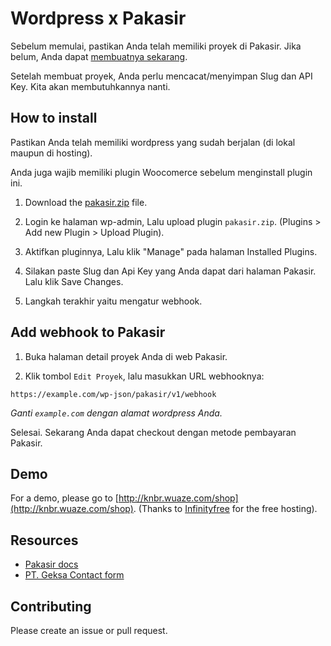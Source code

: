 # Wordpress x Pakasir

Sebelum memulai, pastikan Anda telah memiliki proyek di Pakasir. Jika belum, Anda dapat [membuatnya sekarang](https://pakasir.com).

Setelah membuat proyek, Anda perlu mencacat/menyimpan Slug dan API Key. Kita akan membutuhkannya nanti.

## How to install

Pastikan Anda telah memiliki wordpress yang sudah berjalan (di lokal maupun di hosting).

Anda juga wajib memiliki plugin Woocomerce sebelum menginstall plugin ini.

1. Download the [pakasir.zip](https://github.com/gx1org/wordpress_x_pakasir/raw/refs/heads/main/pakasir.zip) file.

2. Login ke halaman wp-admin, Lalu upload plugin `pakasir.zip`. (Plugins > Add new Plugin > Upload Plugin).

3. Aktifkan pluginnya, Lalu klik "Manage" pada halaman Installed Plugins.

4. Silakan paste Slug dan Api Key yang Anda dapat dari halaman Pakasir. Lalu klik Save Changes.

5. Langkah terakhir yaitu mengatur webhook.

## Add webhook to Pakasir

1. Buka halaman detail proyek Anda di web Pakasir.

2. Klik tombol `Edit Proyek`, lalu masukkan URL webhooknya:
```
https://example.com/wp-json/pakasir/v1/webhook
```
_Ganti `example.com` dengan alamat wordpress Anda._

Selesai. Sekarang Anda dapat checkout dengan metode pembayaran Pakasir.

## Demo

For a demo, please go to [http://knbr.wuaze.com/shop](http://knbr.wuaze.com/shop). (Thanks to [Infinityfree](https://infinityfree.com) for the free hosting).

## Resources

- [Pakasir docs](https://pakasir.com/p/docs)
- [PT. Geksa Contact form](https://gx1.org/?contact=Pakasir#contact)

## Contributing

Please create an issue or pull request.
